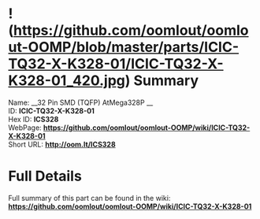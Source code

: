 
!(https://github.com/oomlout/oomlout-OOMP/blob/master/parts/ICIC-TQ32-X-K328-01/ICIC-TQ32-X-K328-01_420.jpg)
Summary
=================
  
Name: __32 Pin SMD (TQFP) AtMega328P __    
ID: __ICIC-TQ32-X-K328-01__   
Hex ID: __ICS328__   
WebPage: __https://github.com/oomlout/oomlout-OOMP/wiki/ICIC-TQ32-X-K328-01__   
Short URL: __http://oom.lt/ICS328__   

Full Details
==========================
Full summary of this part can be found in the wiki:   
__https://github.com/oomlout/oomlout-OOMP/wiki/ICIC-TQ32-X-K328-01__    

